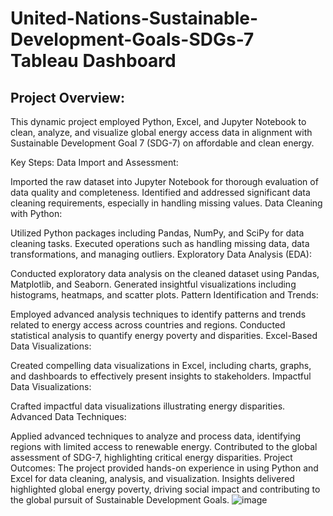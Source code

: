 # United-Nations-Sustainable-Development-Goals-SDGs-7 Tableau Dashboard

## Project Overview:
This dynamic project employed Python, Excel, and Jupyter Notebook to clean, analyze, and visualize global energy access data in alignment with Sustainable Development Goal 7 (SDG-7) on affordable and clean energy.

Key Steps:
Data Import and Assessment:

Imported the raw dataset into Jupyter Notebook for thorough evaluation of data quality and completeness.
Identified and addressed significant data cleaning requirements, especially in handling missing values.
Data Cleaning with Python:

Utilized Python packages including Pandas, NumPy, and SciPy for data cleaning tasks.
Executed operations such as handling missing data, data transformations, and managing outliers.
Exploratory Data Analysis (EDA):

Conducted exploratory data analysis on the cleaned dataset using Pandas, Matplotlib, and Seaborn.
Generated insightful visualizations including histograms, heatmaps, and scatter plots.
Pattern Identification and Trends:

Employed advanced analysis techniques to identify patterns and trends related to energy access across countries and regions.
Conducted statistical analysis to quantify energy poverty and disparities.
Excel-Based Data Visualizations:

Created compelling data visualizations in Excel, including charts, graphs, and dashboards to effectively present insights to stakeholders.
Impactful Data Visualizations:

Crafted impactful data visualizations illustrating energy disparities.
Advanced Data Techniques:

Applied advanced techniques to analyze and process data, identifying regions with limited access to renewable energy.
Contributed to the global assessment of SDG-7, highlighting critical energy disparities.
Project Outcomes:
The project provided hands-on experience in using Python and Excel for data cleaning, analysis, and visualization. Insights delivered highlighted global energy poverty, driving social impact and contributing to the global pursuit of Sustainable Development Goals.
![image](https://github.com/xploit007/United-Nations-Sustainable-Development-Goals-SDGs-7/assets/81320000/327d9695-4ece-442d-99a8-f252577dffdf)
